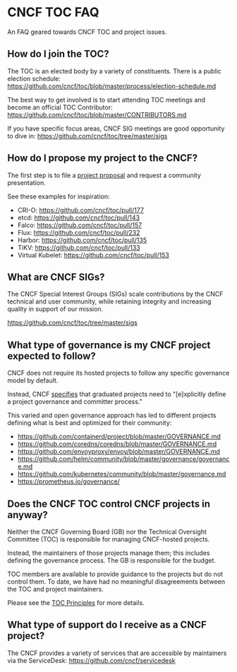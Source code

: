 # CNCF TOC FAQ

An FAQ geared towards CNCF TOC and project issues.

## How do I join the TOC?

The TOC is an elected body by a variety of constituents. There is a public election schedule:
https://github.com/cncf/toc/blob/master/process/election-schedule.md

The best way to get involved is to start attending TOC meetings and become an official TOC Contributor:
https://github.com/cncf/toc/blob/master/CONTRIBUTORS.md

If you have specific focus areas, CNCF SIG meetings are good opportunity to dive in:
https://github.com/cncf/toc/tree/master/sigs

## How do I propose my project to the CNCF?

The first step is to file a [project proposal](https://github.com/cncf/toc/blob/master/process/project_proposals.adoc) and request a community presentation. 

See these examples for inspiration:
* CRI-O: https://github.com/cncf/toc/pull/177
* etcd: https://github.com/cncf/toc/pull/143
* Falco: https://github.com/cncf/toc/pull/157
* Flux: https://github.com/cncf/toc/pull/232
* Harbor: https://github.com/cncf/toc/pull/135
* TiKV: https://github.com/cncf/toc/pull/133
* Virtual Kubelet: https://github.com/cncf/toc/pull/153

## What are CNCF SIGs?

The CNCF Special Interest Groups (SIGs) scale contributions by the CNCF technical and user community, while retaining integrity and increasing quality in support of our mission.

https://github.com/cncf/toc/tree/master/sigs

## What type of governance is my CNCF project expected to follow?

CNCF does not require its hosted projects to follow any specific governance model by default. 

Instead, CNCF [specifies](https://github.com/cncf/toc/blob/master/process/graduation_criteria.adoc) that graduated projects need to "[e]xplicitly define a project governance and committer process." 

This varied and open governance approach has led to different projects defining what is best and optimized for their community: 

* https://github.com/containerd/project/blob/master/GOVERNANCE.md
* https://github.com/coredns/coredns/blob/master/GOVERNANCE.md
* https://github.com/envoyproxy/envoy/blob/master/GOVERNANCE.md
* https://github.com/helm/community/blob/master/governance/governance.md
* https://github.com/kubernetes/community/blob/master/governance.md
* https://prometheus.io/governance/

## Does the CNCF TOC control CNCF projects in anyway?

Neither the CNCF Governing Board (GB) nor the Technical Oversight Committee (TOC) is responsible for managing CNCF-hosted projects. 

Instead, the maintainers of those projects manage them; this includes defining the governance process. The GB is responsible for the budget.

TOC members are available to provide guidance to the projects but do not control them. To date, we have had no meaningful disagreements between the TOC and project maintainers. 

Please see the [TOC Principles](https://github.com/cncf/toc/blob/master/PRINCIPLES.md) for more details.

## What type of support do I receive as a CNCF project?

The CNCF provides a variety of services that are accessible by maintainers via the ServiceDesk: https://github.com/cncf/servicedesk
